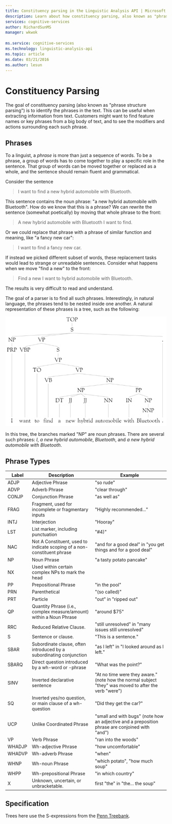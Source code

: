 ```yaml
---
title: Constituency parsing in the Linguistic Analysis API | Microsoft Docs
description: Learn about how constituency parsing, also known as "phrase structure parsing," identifies phrases in text.
services: cognitive-services
author: RichardSunMS
manager: wkwok

ms.service: cognitive-services
ms.technology: linguistic-analysis-api
ms.topic: article
ms.date: 03/21/2016
ms.author: lesun
---
```


# Constituency Parsing

The goal of constituency parsing (also known as "phrase structure parsing") is to identify the phrases in the text.
This can be useful when extracting information from text.
Customers might want to find feature names or key phrases from a big body of text, and to see the modifiers and actions surrounding each such phrase.

## Phrases

To a linguist, a *phrase* is more than just a sequence of words.
To be a phrase, a group of words has to come together to play a specific role in the sentence.
That group of words can be moved together or replaced as a whole, and the sentence should remain fluent and grammatical.

Consider the sentence

> I want to find a new hybrid automobile with Bluetooth.

This sentence contains the noun phrase: "a new hybrid automobile with Bluetooth".
How do we know that this is a phrase?
We can rewrite the sentence (somewhat poetically) by moving that whole phrase to the front:

> A new hybrid automobile with Bluetooth I want to find.

Or we could replace that phrase with a phrase of similar function and meaning, like "a fancy new car":

> I want to find a fancy new car.

If instead we picked different subset of words, these replacement tasks would lead to strange or unreadable sentences.
Consider what happens when we move "find a new" to the front:

> Find a new I want to hybrid automobile with Bluetooth.

The results is very difficult to read and understand.

The goal of a parser is to find all such phrases.
Interestingly, in natural language, the phrases tend to be nested inside one another.
A natural representation of these phrases is a tree, such as the following:

![Tree](./Images/tree.png)

In this tree, the branches marked "NP" are noun phrases.
There are several such phrases: *I*, *a new hybrid automobile*, *Bluetooth*, and *a new hybrid automobile with Bluetooth*.

## Phrase Types

| Label | Description | Example |
|-------|-------------|---------|
|ADJP	| Adjective Phrase | "so rude" |
|ADVP	| Adverb Phrase | "clear through" |
|CONJP	| Conjunction Phrase | "as well as" |
|FRAG	| Fragment, used for incomplete or fragmentary inputs | "Highly recommended..." |
|INTJ	| Interjection | "Hooray" |
|LST	| List marker, including punctuation | "#4)" |
|NAC	| Not A Constituent, used to indicate scoping of a non-constituent phrase |  "and for a good deal" in "you get things and for a good deal" |
|NP	| Noun Phrase | "a tasty potato pancake" |
|NX	| Used within certain complex NPs to mark the head| |
|PP	| Prepositional Phrase| "in the pool" |
|PRN	| Parenthetical| "(so called)" |
|PRT	| Particle| "out" in "ripped out" |
|QP	| Quantity Phrase (i.e., complex measure/amount) within a Noun Phrase| "around $75" |
|RRC	| Reduced Relative Clause.| "still unresolved" in "many issues still unresolved" |
|S	| Sentence or clause. | "This is a sentence."
|SBAR	| Subordinate clause, often introduced by a subordinating conjunction | "as I left" in "I looked around as I left."|
|SBARQ	| Direct question introduced by a wh-word or -phrase | "What was the point?" |
|SINV	| Inverted declarative sentence | "At no time were they aware." (note how the normal subject "they" was moved to after the verb "were") |
|SQ	| Inverted yes/no question, or main clause of a wh- question | "Did they get the car?" |
|UCP	| Unlike Coordinated Phrase| "small and with bugs" (note how an adjective and a preposition phrase are conjoined with "and")|
|VP	| Verb Phrase | "ran into the woods" |
|WHADJP	| Wh-adjective Phrase | "how uncomfortable" |
|WHADVP	| Wh-adverb Phrase| "when" |
|WHNP	| Wh-noun Phrase| "which potato", "how much soup"|
|WHPP	| Wh-prepositional Phrase| "in which country"|
|X	| Unknown, uncertain, or unbracketable.| first "the" in "the... the soup" |


## Specification

Trees here use the S-expressions from the [Penn Treebank](https://www.cis.upenn.edu/~treebank/).
